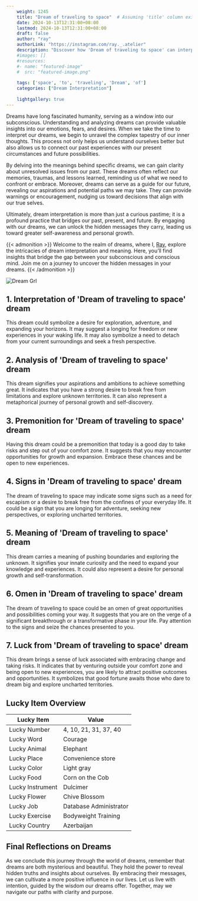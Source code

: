 ```yaml
---
    weight: 1245
    title: "Dream of traveling to space"  # Assuming 'title' column exists
    date: 2024-10-13T12:31:00+08:00
    lastmod: 2024-10-13T12:31:00+08:00
    draft: false
    author: "ray"
    authorLink: "https://instagram.com/ray._.atelier"
    description: "Discover how 'Dream of traveling to space' can interpret your future and uncover its significant meanings in your life."
    #images: []
    #resources:
    #- name: "featured-image"
    #  src: "featured-image.png"
    
    tags: ['space', 'to', 'traveling', 'Dream', 'of']
    categories: ["Dream Interpretation"]
    
    lightgallery: true
---
```

    
Dreams have long fascinated humanity, serving as a window into our subconscious. Understanding and analyzing dreams can provide valuable insights into our emotions, fears, and desires. When we take the time to interpret our dreams, we begin to unravel the complex tapestry of our inner thoughts. This process not only helps us understand ourselves better but also allows us to connect our past experiences with our present circumstances and future possibilities.

By delving into the meanings behind specific dreams, we can gain clarity about unresolved issues from our past. These dreams often reflect our memories, traumas, and lessons learned, reminding us of what we need to confront or embrace. Moreover, dreams can serve as a guide for our future, revealing our aspirations and potential paths we may take. They can provide warnings or encouragement, nudging us toward decisions that align with our true selves.

Ultimately, dream interpretation is more than just a curious pastime; it is a profound practice that bridges our past, present, and future. By engaging with our dreams, we can unlock the hidden messages they carry, leading us toward greater self-awareness and personal growth.

{{< admonition >}}
Welcome to the realm of dreams, where I, [Ray](https://instagram.com/ray._.atelier), explore the intricacies of dream interpretation and meaning. Here, you’ll find insights that bridge the gap between your subconscious and conscious mind. Join me on a journey to uncover the hidden messages in your dreams.
{{< /admonition >}}

![Dream Grl](https://cdn.pixabay.com/photo/2017/11/02/03/35/gothic-2910057_1280.jpg "Dream Grl")

## 1. Interpretation of 'Dream of traveling to space' dream
 This dream could symbolize a desire for exploration, adventure, and expanding your horizons. It may suggest a longing for freedom or new experiences in your waking life. It may also symbolize a need to detach from your current surroundings and seek a fresh perspective.

## 2. Analysis of 'Dream of traveling to space' dream
 This dream signifies your aspirations and ambitions to achieve something great. It indicates that you have a strong desire to break free from limitations and explore unknown territories. It can also represent a metaphorical journey of personal growth and self-discovery.

## 3. Premonition for 'Dream of traveling to space' dream
 Having this dream could be a premonition that today is a good day to take risks and step out of your comfort zone. It suggests that you may encounter opportunities for growth and expansion. Embrace these chances and be open to new experiences.

## 4. Signs in 'Dream of traveling to space' dream
 The dream of traveling to space may indicate some signs such as a need for escapism or a desire to break free from the confines of your everyday life. It could be a sign that you are longing for adventure, seeking new perspectives, or exploring uncharted territories.

## 5. Meaning of 'Dream of traveling to space' dream
 This dream carries a meaning of pushing boundaries and exploring the unknown. It signifies your innate curiosity and the need to expand your knowledge and experiences. It could also represent a desire for personal growth and self-transformation.

## 6. Omen in 'Dream of traveling to space' dream
 The dream of traveling to space could be an omen of great opportunities and possibilities coming your way. It suggests that you are on the verge of a significant breakthrough or a transformative phase in your life. Pay attention to the signs and seize the chances presented to you.

## 7. Luck from 'Dream of traveling to space' dream
 This dream brings a sense of luck associated with embracing change and taking risks. It indicates that by venturing outside your comfort zone and being open to new experiences, you are likely to attract positive outcomes and opportunities. It symbolizes that good fortune awaits those who dare to dream big and explore uncharted territories.

## Lucky Item Overview
| Lucky Item          | Value              |
|---------------|--------------------|
| Lucky Number        | 4, 10, 21, 31, 37, 40  |
| Lucky Word          | Courage |
| Lucky Animal        | Elephant |
| Lucky Place         | Convenience store     |
| Lucky Color         | Light gray     |
| Lucky Food          | Corn on the Cob      |
| Lucky Instrument    | Dulcimer |
| Lucky Flower        | Chive Blossom    |
| Lucky Job           | Database Administrator       |
| Lucky Exercise      | Bodyweight Training  |
| Lucky Country       | Azerbaijan    |


##  Final Reflections on Dreams

As we conclude this journey through the world of dreams, remember that dreams are both mysterious and beautiful. They hold the power to reveal hidden truths and insights about ourselves. By embracing their messages, we can cultivate a more positive influence in our lives. Let us live with intention, guided by the wisdom our dreams offer. Together, may we navigate our paths with clarity and purpose.
